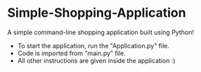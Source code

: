 # Simple-Shopping-Application
A simple command-line shopping application built using Python!

- To start the application, run the "Application.py" file.
- Code is imported from "main.py" file.
- All other instructions are given inside the application :)
